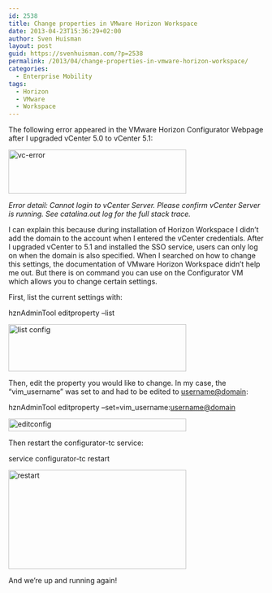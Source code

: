 ```yaml
---
id: 2538
title: Change properties in VMware Horizon Workspace
date: 2013-04-23T15:36:29+02:00
author: Sven Huisman
layout: post
guid: https://svenhuisman.com/?p=2538
permalink: /2013/04/change-properties-in-vmware-horizon-workspace/
categories:
  - Enterprise Mobility
tags:
  - Horizon
  - VMware
  - Workspace
---
```

The following error appeared in the VMware Horizon Configurator Webpage after I upgraded vCenter 5.0 to vCenter 5.1:

[<img class="alignnone size-medium wp-image-2542" alt="vc-error" src="https://svenhuisman.com/wp-content/uploads/2013/04/vc-error-350x87.png" width="350" height="87" srcset="https://svenhuisman.com/wp-content/uploads/2013/04/vc-error-350x87.png 350w, https://svenhuisman.com/wp-content/uploads/2013/04/vc-error.png 1005w" sizes="(max-width: 350px) 100vw, 350px" />](https://svenhuisman.com/wp-content/uploads/2013/04/vc-error.png)

_Error detail: Cannot login to vCenter Server. Please confirm vCenter Server is running. See catalina.out log for the full stack trace._

I can explain this because during installation of Horizon Workspace I didn&#8217;t add the domain to the account when I entered the vCenter credentials. After I upgraded vCenter to 5.1 and installed the SSO service, users can only log on when the domain is also specified. When I searched on how to change this settings, the documentation of VMware Horizon Workspace didn&#8217;t help me out. But there is on command you can use on the Configurator VM which allows you to change certain settings.

First, list the current settings with:

hznAdminTool editproperty &#8211;list

[<img class="alignnone size-medium wp-image-2544" alt="list config" src="https://svenhuisman.com/wp-content/uploads/2013/04/list-config1-350x93.png" width="350" height="93" srcset="https://svenhuisman.com/wp-content/uploads/2013/04/list-config1-350x93.png 350w, https://svenhuisman.com/wp-content/uploads/2013/04/list-config1.png 504w" sizes="(max-width: 350px) 100vw, 350px" />](https://svenhuisman.com/wp-content/uploads/2013/04/list-config1.png)

Then, edit the property you would like to change. In my case, the &#8220;vim_username&#8221; was set to <username> and had to be edited to <username@domain>:

hznAdminTool editproperty &#8211;set=vim_username:<username@domain>

[<img class="alignnone size-medium wp-image-2543" alt="editconfig" src="https://svenhuisman.com/wp-content/uploads/2013/04/editconfig1-350x25.png" width="350" height="25" srcset="https://svenhuisman.com/wp-content/uploads/2013/04/editconfig1-350x25.png 350w, https://svenhuisman.com/wp-content/uploads/2013/04/editconfig1.png 726w" sizes="(max-width: 350px) 100vw, 350px" />](https://svenhuisman.com/wp-content/uploads/2013/04/editconfig1.png)

Then restart the configurator-tc service:

service configurator-tc restart

[<img class="size-medium wp-image-2541 alignnone" alt="restart" src="https://svenhuisman.com/wp-content/uploads/2013/04/restart-350x195.png" width="350" height="195" srcset="https://svenhuisman.com/wp-content/uploads/2013/04/restart-350x195.png 350w, https://svenhuisman.com/wp-content/uploads/2013/04/restart.png 721w" sizes="(max-width: 350px) 100vw, 350px" />](https://svenhuisman.com/wp-content/uploads/2013/04/restart.png)

And we&#8217;re up and running again!

&nbsp;
